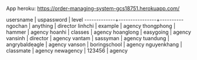 App heroku: https://order-managing-system-gcs18751.herokuapp.com/

usersname    |   uspassword   | level
-------------+----------------+----------
 ngochan     | anything       | director
 linhchi     | example        | agency
 thongphong  | hammer         | agency
 hoanhi      | classes        | agency
 hoanglong   | easygoing      | agency
 vansinh     | director       | agency
 vantam      | sassyman       | agency
 tuandung    | angrybaldeagle | agency
 vanson      | boringschool   | agency
 nguyenkhang | classmate      | agency
 newagency   | 123456         | agency 
